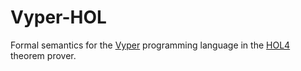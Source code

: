 # Vyper-HOL
Formal semantics for the [Vyper](https://vyperlang.org) programming language in the [HOL4](https://hol-theorem-prover.org) theorem prover.
